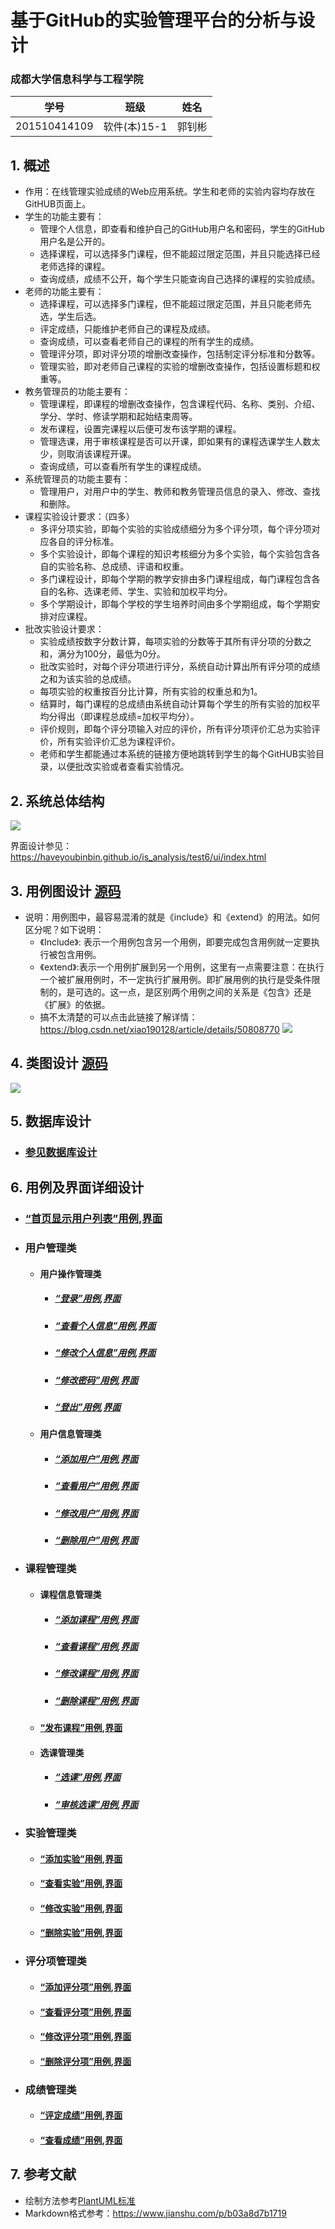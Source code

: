# 基于GitHub的实验管理平台的分析与设计

### 成都大学信息科学与工程学院

|学号|班级|姓名|
|:-------:|:-------------: | :----------:|
|201510414109|软件(本)15-1|郭钊彬|

## 1. 概述
- 作用：在线管理实验成绩的Web应用系统。学生和老师的实验内容均存放在GitHUB页面上。
- 学生的功能主要有：
  - 管理个人信息，即查看和维护自己的GitHub用户名和密码，学生的GitHub用户名是公开的。
  - 选择课程，可以选择多门课程，但不能超过限定范围，并且只能选择已经老师选择的课程。
  - 查询成绩，成绩不公开，每个学生只能查询自己选择的课程的实验成绩。
- 老师的功能主要有：
  - 选择课程，可以选择多门课程，但不能超过限定范围，并且只能老师先选，学生后选。
  - 评定成绩，只能维护老师自己的课程及成绩。
  - 查询成绩，可以查看老师自己的课程的所有学生的成绩。
  - 管理评分项，即对评分项的增删改查操作，包括制定评分标准和分数等。
  - 管理实验，即对老师自己课程的实验的增删改查操作，包括设置标题和权重等。
- 教务管理员的功能主要有：
  - 管理课程，即课程的增删改查操作，包含课程代码、名称、类别、介绍、学分、学时、修读学期和起始结束周等。
  - 发布课程，设置完课程以后便可发布该学期的课程。
  - 管理选课，用于审核课程是否可以开课，即如果有的课程选课学生人数太少，则取消该课程开课。
  - 查询成绩，可以查看所有学生的课程成绩。
- 系统管理员的功能主要有：
  - 管理用户，对用户中的学生、教师和教务管理员信息的录入、修改、查找和删除。
- 课程实验设计要求：（四多）
  - 多评分项实验，即每个实验的实验成绩细分为多个评分项，每个评分项对应各自的评分标准。
  - 多个实验设计，即每个课程的知识考核细分为多个实验，每个实验包含各自的实验名称、总成绩、评语和权重。
  - 多门课程设计，即每个学期的教学安排由多门课程组成，每门课程包含各自的名称、选课老师、学生、实验和加权平均分。
  - 多个学期设计，即每个学校的学生培养时间由多个学期组成，每个学期安排对应课程。
- 批改实验设计要求：
  - 实验成绩按数字分数计算，每项实验的分数等于其所有评分项的分数之和，满分为100分，最低为0分。
  - 批改实验时，对每个评分项进行评分，系统自动计算出所有评分项的成绩之和为该实验的总成绩。
  - 每项实验的权重按百分比计算，所有实验的权重总和为1。
  - 结算时，每门课程的总成绩由系统自动计算每个学生的所有实验的加权平均分得出（即课程总成绩=加权平均分）。
  - 评价规则，即每个评分项输入对应的评价，所有评分项评价汇总为实验评价，所有实验评价汇总为课程评价。
  - 老师和学生都能通过本系统的链接方便地跳转到学生的每个GitHUB实验目录，以便批改实验或者查看实验情况。
    
## 2. 系统总体结构
![](./image/系统总体结构.png)

界面设计参见：https://haveyoubinbin.github.io/is_analysis/test6/ui/index.html

## 3. 用例图设计 [源码](src/UseCase.puml)
- 说明：用例图中，最容易混淆的就是《include》和《extend》的用法。如何区分呢？如下说明：
  - 《Include》: 表示一个用例包含另一个用例，即要完成包含用例就一定要执行被包含用例。
  - 《extend》:表示一个用例扩展到另一个用例，这里有一点需要注意：在执行一个被扩展用例时，不一定执行扩展用例。即扩展用例的执行是受条件限制的，是可选的。这一点，是区别两个用例之间的关系是《包含》还是《扩展》的依据。
  - 搞不太清楚的可以点击此链接了解详情：https://blog.csdn.net/xiao190128/article/details/50808770
![](./image/UseCase.png)

## 4. 类图设计 [源码](src/class.puml)
![](./image/class.png)

## 5. 数据库设计
- ### [参见数据库设计](./数据库设计.md)

## 6. 用例及界面详细设计
- ### [“首页显示用户列表”用例](./用例/首页显示用户列表.md),[界面](https://haveyoubinbin.github.io/is_analysis/test6/ui/index.html)
- ### 用户管理类
    - #### 用户操作管理类
        * ##### [“登录”用例](./用例/登录.md),[界面](https://zwdbox.github.io/is_analysis/test6/ui/登录.html)
        * ##### [“查看个人信息”用例](./用例/查看个人信息.md),[界面](https://haveyoubinbin.github.io/is_analysis/test6/ui/查看个人信息.html)
        * ##### [“修改个人信息”用例](./用例/修改个人信息.md),[界面](https://haveyoubinbin.github.io/is_analysis/test6/ui/修改个人信息.html)
        * ##### [“修改密码”用例](./用例/修改密码.md),[界面](https://haveyoubinbin.github.io/is_analysis/test6/ui/修改密码.html)
        * ##### [“登出”用例](./用例/登出.md),[界面](https://haveyoubinbin.github.io/is_analysis/test6/ui/登出.html)
    - #### 用户信息管理类
        * ##### [“添加用户”用例](./用例/添加用户.md),[界面](https://haveyoubinbin.github.io/is_analysis/test6/ui/添加用户.html)
        * ##### [“查看用户”用例](./用例/查看用户.md),[界面](https://haveyoubinbin.github.io/is_analysis/test6/ui/查看用户.html)
        * ##### [“修改用户”用例](./用例/修改用户.md),[界面](https://haveyoubinbin.github.io/is_analysis/test6/ui/成功用户.html)
        * ##### [“删除用户”用例](./用例/删除用户.md),[界面](https://haveyoubinbin.github.io/is_analysis/test6/ui/删除用户.html)
- ### 课程管理类
    - #### 课程信息管理类
        * ##### [“添加课程”用例](./用例/添加课程.md),[界面](https://haveyoubinbin.github.io/is_analysis/test6/ui/添加课程.html)
        * ##### [“查看课程”用例](./用例/查看课程.md),[界面](https://haveyoubinbin.github.io/is_analysis/test6/ui/查看课程.html)
        * ##### [“修改课程”用例](./用例/修改课程.md),[界面](https://haveyoubinbin.github.io/is_analysis/test6/ui/修改课程.html)
        * ##### [“删除课程”用例](./用例/删除课程.md),[界面](https://haveyoubinbin.github.io/is_analysis/test6/ui/删除课程.html)
    - #### [“发布课程”用例](./用例/发布课程.md),[界面](https://haveyoubinbin.github.io/is_analysis/test6/ui/发布课程.html)
    - #### 选课管理类
        * ##### [“选课”用例](./用例/选课.md),[界面](https://haveyoubinbin.github.io/is_analysis/test6/ui/选课.html)
        * ##### [“审核选课”用例](./用例/审核选课.md),[界面](https://haveyoubinbin.github.io/is_analysis/test6/ui/审核选课.html)
- ### 实验管理类
    - #### [“添加实验”用例](./用例/添加实验.md),[界面](https://haveyoubinbin.github.io/is_analysis/test6/ui/添加实验.html)
    - #### [“查看实验”用例](./用例/查看实验.md),[界面](https://haveyoubinbin.github.io/is_analysis/test6/ui/查看实验.html)
    - #### [“修改实验”用例](./用例/修改实验.md),[界面](https://haveyoubinbin.github.io/is_analysis/test6/ui/修改实验.html)
    - #### [“删除实验”用例](./用例/删除实验.md),[界面](https://haveyoubinbin.github.io/is_analysis/test6/ui/删除实验.html)
- ### 评分项管理类
    - #### [“添加评分项”用例](./用例/添加评分项.md),[界面](https://haveyoubinbin.github.io/is_analysis/test6/ui/添加评分项.html)
    - #### [“查看评分项”用例](./用例/查看评分项.md),[界面](https://haveyoubinbin.github.io/is_analysis/test6/ui/查看评分项.html)
    - #### [“修改评分项”用例](./用例/修改评分项.md),[界面](https://haveyoubinbin.github.io/is_analysis/test6/ui/修改评分项.html)
    - #### [“删除评分项”用例](./用例/删除评分项.md),[界面](https://haveyoubinbin.github.io/is_analysis/test6/ui/删除评分项.html)
- ### 成绩管理类
    - #### [“评定成绩”用例](./用例/评定成绩.md),[界面](https://haveyoubinbin.github.io/is_analysis/test6/ui/评定成绩.html)
    - #### [“查看成绩”用例](./用例/查看成绩.md),[界面](https://haveyoubinbin.github.io/is_analysis/test6/ui/查看成绩.html)

## 7. 参考文献
- 绘制方法参考[PlantUML标准](http://plantuml.com)
- Markdown格式参考：https://www.jianshu.com/p/b03a8d7b1719